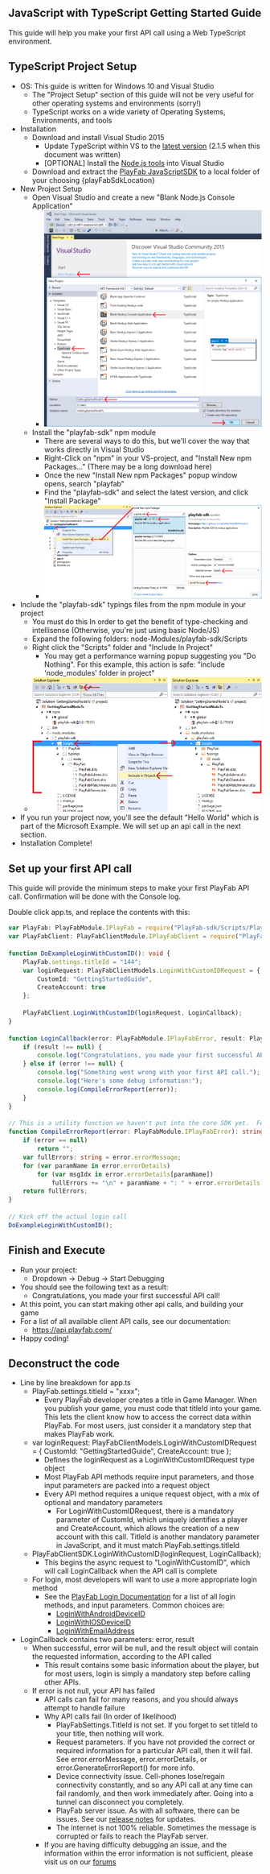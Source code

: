 
JavaScript with TypeScript Getting Started Guide
----

This guide will help you make your first API call using a Web TypeScript environment.  

TypeScript Project Setup
----

* OS: This guide is written for Windows 10 and Visual Studio
  * The "Project Setup" section of this guide will not be very useful for other operating systems and environments (sorry!)
  * TypeScript works on a wide variety of Operating Systems, Environments, and tools
* Installation
  * Download and install Visual Studio 2015
    * Update TypeScript within VS to the [latest version](https://www.microsoft.com/en-us/download/details.aspx?id=48593) (2.1.5 when this document was written)
    * [OPTIONAL] Install the [Node.js tools](https://www.visualstudio.com/vs/node-js/) into Visual Studio
  * Download and extract the [PlayFab JavaScriptSDK](https://github.com/PlayFab/JavaScriptSDK/archive/master.zip) to a local folder of your choosing {playFabSdkLocation}
* New Project Setup
  * Open Visual Studio and create a new "Blank Node.js Console Application"
    * ![TS image](/images/TypeScript/NewNodeProj.png)
  * Install the "playfab-sdk" npm module
    * There are several ways to do this, but we'll cover the way that works directly in Visual Studio
    * Right-Click on "npm" in your VS-project, and "Install New npm Packages..." (There may be a long download here)
    * Once the new "Install New npm Packages" popup window opens, search "playfab"
    * Find the "playfab-sdk" and select the latest version, and click "Install Package"
    * ![TS image](/images/TypeScript/InstallPlayFabNpm.png)
* Include the "playfab-sdk" typings files from the npm module in your project
  * You must do this In order to get the benefit of type-checking and intellisense (Otherwise, you're just using basic Node/JS)
  * Expand the following folders: node-Modules/playfab-sdk/Scripts
  * Right click the "Scripts" folder and "Include In Project"
    * You may get a performance warning popup suggesting you "Do Nothing".  For this example, this action is safe: "include 'node_modules' folder in project"
  * ![TS image](/images/TypeScript/IncludeTypings.png)
* If you run your project now, you'll see the default "Hello World" which is part of the Microsoft Example.  We will set up an api call in the next section.
* Installation Complete!

Set up your first API call
----

This guide will provide the minimum steps to make your first PlayFab API call. Confirmation will be done with the Console log.

Double click app.ts, and replace the contents with this:

```TypeScript
var PlayFab: PlayFabModule.IPlayFab = require("PlayFab-sdk/Scripts/PlayFab/PlayFab");
var PlayFabClient: PlayFabClientModule.IPlayFabClient = require("PlayFab-sdk/Scripts/PlayFab/PlayFabClient");

function DoExampleLoginWithCustomID(): void {
    PlayFab.settings.titleId = "144";
    var loginRequest: PlayFabClientModels.LoginWithCustomIDRequest = {
        CustomId: "GettingStartedGuide",
        CreateAccount: true
    };

    PlayFabClient.LoginWithCustomID(loginRequest, LoginCallback);
}

function LoginCallback(error: PlayFabModule.IPlayFabError, result: PlayFabModule.IPlayFabSuccessContainer<PlayFabClientModels.LoginResult>): void {
    if (result !== null) {
        console.log("Congratulations, you made your first successful API call!");
    } else if (error !== null) {
        console.log("Something went wrong with your first API call.");
        console.log("Here's some debug information:");
        console.log(CompileErrorReport(error));
    }
}

// This is a utility function we haven't put into the core SDK yet.  Feel free to use it.
function CompileErrorReport(error: PlayFabModule.IPlayFabError): string {
    if (error == null)
        return "";
    var fullErrors: string = error.errorMessage;
    for (var paramName in error.errorDetails)
        for (var msgIdx in error.errorDetails[paramName])
            fullErrors += "\n" + paramName + ": " + error.errorDetails[paramName][msgIdx];
    return fullErrors;
}

// Kick off the actual login call
DoExampleLoginWithCustomID();
```

Finish and Execute
----

* Run your project:
  * Dropdown -> Debug -> Start Debugging
* You should see the following text as a result:
  * Congratulations, you made your first successful API call!
* At this point, you can start making other api calls, and building your game
* For a list of all available client API calls, see our documentation:
  * https://api.playfab.com/
* Happy coding!


Deconstruct the code
----

* Line by line breakdown for app.ts
  * PlayFab.settings.titleId = "xxxx";
    * Every PlayFab developer creates a title in Game Manager.  When you publish your game, you must code that titleId into your game.  This lets the client know how to access the correct data within PlayFab.  For most users, just consider it a mandatory step that makes PlayFab work.
  * var loginRequest: PlayFabClientModels.LoginWithCustomIDRequest = { CustomId: "GettingStartedGuide", CreateAccount: true };
    * Defines the loginRequest as a LoginWithCustomIDRequest type object
    * Most PlayFab API methods require input parameters, and those input parameters are packed into a request object
    * Every API method requires a unique request object, with a mix of optional and mandatory parameters
      * For LoginWithCustomIDRequest, there is a mandatory parameter of CustomId, which uniquely identifies a player and CreateAccount, which allows the creation of a new account with this call.  TitleId is another mandatory parameter in JavaScript, and it must match PlayFab.settings.titleId
  * PlayFabClientSDK.LoginWithCustomID(loginRequest, LoginCallback);
    * This begins the async request to "LoginWithCustomID", which will call LoginCallback when the API call is complete
  * For login, most developers will want to use a more appropriate login method
    * See the [PlayFab Login Documentation](https://api.playfab.com/Documentation/Client#Authentication) for a list of all login methods, and input parameters.  Common choices are:
      * [LoginWithAndroidDeviceID](https://api.playfab.com/Documentation/Client/method/LoginWithAndroidDeviceID)
      * [LoginWithIOSDeviceID](https://api.playfab.com/Documentation/Client/method/LoginWithIOSDeviceID)
      * [LoginWithEmailAddress](https://api.playfab.com/Documentation/Client/method/LoginWithEmailAddress)
* LoginCallback contains two parameters: error, result
  * When successful, error will be null, and the result object will contain the requested information, according to the API called
    * This result contains some basic information about the player, but for most users, login is simply a mandatory step before calling other APIs.
  * If error is not null, your API has failed
    * API calls can fail for many reasons, and you should always attempt to handle failure
    * Why API calls fail (In order of likelihood)
      * PlayFabSettings.TitleId is not set.  If you forget to set titleId to your title, then nothing will work.
      * Request parameters.  If you have not provided the correct or required information for a particular API call, then it will fail.  See error.errorMessage, error.errorDetails, or error.GenerateErrorReport() for more info.
      * Device connectivity issue.  Cell-phones lose/regain connectivity constantly, and so any API call at any time can fail randomly, and then work immediately after.  Going into a tunnel can disconnect you completely.
      * PlayFab server issue.  As with all software, there can be issues.  See our [release notes](https://api.playfab.com/releaseNotes/) for updates.
      * The internet is not 100% reliable.  Sometimes the message is corrupted or fails to reach the PlayFab server.
    * If you are having difficulty debugging an issue, and the information within the error information is not sufficient, please visit us on our [forums](https://community.playfab.com/index.html)
